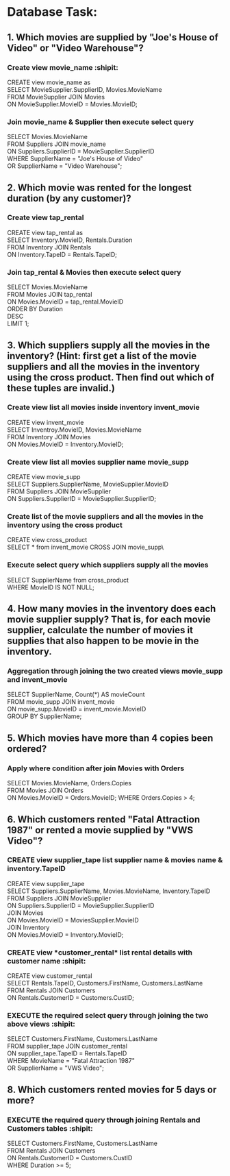 # Database Task:

## 1. Which movies are supplied by "Joe's House of Video" or "Video Warehouse"?

### Create view movie_name :shipit:

CREATE view movie_name as\
SELECT MovieSupplier.SupplierID, Movies.MovieName\
FROM MovieSupplier JOIN Movies\
ON MovieSupplier.MovieID = Movies.MovieID;

### Join movie_name & Supplier then execute select query

SELECT Movies.MovieName\
FROM Suppliers JOIN movie_name\
ON Suppliers.SupplierID = MovieSupplier.SupplierID\
WHERE SupplierName = "Joe's House of Video"\
OR SupplierName  = "Video Warehouse";

## 2. Which movie was rented for the longest duration (by any customer)?

### Create view tap_rental

CREATE view tap_rental as\
SELECT Inventory.MovieID, Rentals.Duration\
FROM Inventory JOIN Rentals\
ON Inventory.TapeID = Rentals.TapeID;

### Join tap_rental & Movies then execute select query

SELECT Movies.MovieName\
FROM Movies JOIN tap_rental\
ON Movies.MovieID = tap_rental.MovieID\
ORDER BY Duration\
DESC\
LIMIT 1;


## 3. Which suppliers supply all the movies in the inventory? (Hint: first get a list of the movie suppliers and all the movies in the inventory using the cross product. Then find out which of these tuples are invalid.)

### Create view list all movies inside inventory invent_movie

CREATE view invent_movie\
SELECT Inventroy.MovieID, Movies.MovieName\
FROM Inventory JOIN Movies\
ON Movies.MovieID = Inventory.MovieID;


### Create view list all movies supplier name movie_supp

CREATE view movie_supp\
SELECT Suppliers.SupplierName, MovieSupplier.MovieID\
FROM Suppliers JOIN MovieSupplier\
ON Suppliers.SupplierID = MovieSupplier.SupplierID;


### Create list of the movie suppliers and all the movies in the inventory using the cross product

CREATE view cross_product\
SELECT * from invent_movie CROSS JOIN movie_supp\

### Execute select query which suppliers supply all the movies

SELECT SupplierName from cross_product\
WHERE MovieID IS NOT NULL;

## 4. How many movies in the inventory does each movie supplier supply? That is, for each movie supplier, calculate the number of movies it supplies that also happen to be movie in the inventory.

### Aggregation through joining the two created views movie_supp and invent_movie

SELECT SupplierName, Count(*) AS movieCount\
FROM movie_supp JOIN invent_movie\
ON movie_supp.MovieID = invent_movie.MovieID\
GROUP BY SupplierName;


## 5. Which movies have more than 4 copies been ordered? 

### Apply where condition after join Movies with Orders

SELECT Movies.MovieName, Orders.Copies\
FROM Movies JOIN Orders\
ON Movies.MovieID = Orders.MovieID;
WHERE Orders.Copies > 4;

## 6. Which customers rented "Fatal Attraction 1987" or rented a movie supplied by "VWS Video"?

### CREATE view supplier_tape list supplier name & movies name & inventory.TapeID

CREATE view supplier_tape\
SELECT Suppliers.SupplierName, Movies.MovieName, Inventory.TapeID\
FROM Suppliers JOIN MovieSupplier\
ON Suppliers.SupplierID = MovieSupplier.SupplierID\
JOIN Movies\
ON Movies.MovieID = MoviesSupplier.MovieID\
JOIN Inventory\
ON Movies.MovieID = Inventory.MovieID;

### CREATE view \*customer_rental\* list rental details with customer name :shipit:

CREATE view customer_rental\
SELECT Rentals.TapeID, Customers.FirstName, Customers.LastName\
FROM Rentals JOIN Customers\
ON Rentals.CustomerID = Customers.CustID;

### EXECUTE the required select query through joining the two above views :shipit:

SELECT Customers.FirstName, Customers.LastName\
FROM supplier_tape JOIN customer_rental\
ON supplier_tape.TapeID = Rentals.TapeID\
WHERE MovieName = "Fatal Attraction 1987"\
OR SupplierName = "VWS Video";

## 8. Which customers rented movies for 5 days or more?

### EXECUTE the required query through joining Rentals and Customers tables :shipit:

SELECT Customers.FirstName, Customers.LastName\
FROM Rentals JOIN Customers\
ON Rentals.CustomerID = Customers.CustID\
WHERE Duration >= 5;

